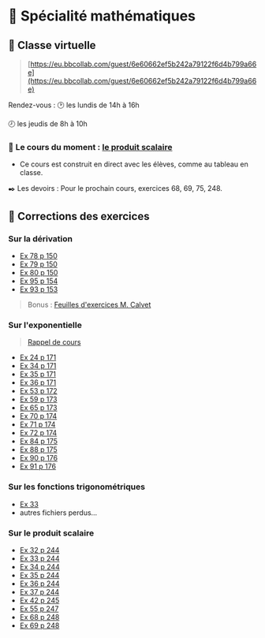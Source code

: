#  :triangular_ruler: Spécialité mathématiques

## :busts_in_silhouette: Classe virtuelle
> [https://eu.bbcollab.com/guest/6e60662ef5b242a79122f6d4b799a66e](https://eu.bbcollab.com/guest/6e60662ef5b242a79122f6d4b799a66e)

Rendez-vous
:  :clock2: les lundis de 14h à 16h

   :clock8: les jeudis de 8h à 10h

### :memo: **Le cours du moment** : [le produit scalaire](8-Produit-scalaire/cours.html)

* Ce cours est construit en direct avec les élèves, comme au tableau en classe.

:black_nib: Les devoirs
: Pour le prochain cours, exercices 68, 69, 75, 248.


## :tophat: Corrections des exercices

### Sur la dérivation

* [Ex 78 p 150](5-Appli-Diff/p150_ex78/corrigé_78p150.html)
* [Ex 79 p 150](5-Appli-Diff/p150_ex79/corrigé_79p150.html)
* [Ex 80 p 150](5-Appli-Diff/p150_ex80/corrigé_80p150.html)
* [Ex 95 p 154](5-Appli-Diff/p154_ex95/corrigé_95p154.html)
* [Ex 93 p 153](5-Appli-Diff/p153_ex93/ex93.html)


> Bonus : [Feuilles d'exercices M. Calvet](https://github.com/FranckCHAMBON/ClasseVirtuelle/tree/master/Maths/Docs_Calvet)

### Sur l'exponentielle

> [Rappel de cours](6-Exponentielle/.html)

* [Ex 24 p 171](6-Exponentielle/ex24.html)
* [Ex 34 p 171](6-Exponentielle/ex34.html)
* [Ex 35 p 171](6-Exponentielle/ex35.html)
* [Ex 36 p 171](6-Exponentielle/ex36.html)
* [Ex 53 p 172](6-Exponentielle/ex53.html)
* [Ex 59 p 173](6-Exponentielle/ex59.html)
* [Ex 65 p 173](6-Exponentielle/ex65.html)
* [Ex 70 p 174](6-Exponentielle/ex70.html)
* [Ex 71 p 174](6-Exponentielle/ex71.html)
* [Ex 72 p 174](6-Exponentielle/ex72.html)
* [Ex 84 p 175](6-Exponentielle/ex84.html)
* [Ex 88 p 175](6-Exponentielle/ex88.html)
* [Ex 90 p 176](6-Exponentielle/ex90.html)
* [Ex 91 p 176](6-Exponentielle/ex91.html)

### Sur les fonctions trigonométriques

* [Ex 33](7-Fonctions-trigo/ex33.html)
* autres fichiers perdus...

### Sur le produit scalaire

* [Ex 32 p 244](8-Produit-scalaire/Ex32.html)
* [Ex 33 p 244](8-Produit-scalaire/Ex33.html)
* [Ex 34 p 244](8-Produit-scalaire/Ex34.html)
* [Ex 35 p 244](8-Produit-scalaire/Ex35.html)
* [Ex 36 p 244](8-Produit-scalaire/Ex36.html)
* [Ex 37 p 244](8-Produit-scalaire/Ex37.html)
* [Ex 42 p 245](8-Produit-scalaire/Ex42.html)
* [Ex 55 p 247](8-Produit-scalaire/Ex55.html)
* [Ex 68 p 248](8-Produit-scalaire/Ex68.html)
* [Ex 69 p 248](8-Produit-scalaire/Ex69.html)
